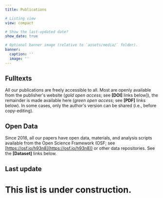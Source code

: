```yaml
---
title: Publications

# Listing view
view: compact

# Show the last-updated date?
show_date: true

# Optional banner image (relative to `assets/media/` folder).
banner:
  caption: ''
  image: ''
---
```


## **Fulltexts**
All our publications are freely accessible to all. Most are openly available from the publisher's website (*gold open access*; see **[DOI]** links below]), the remainder is made available here (*green open access*; see **[PDF]** links below). In some cases, only the author's version can be shared (i.e., before copy-editing).

## **Open Data**
Since 2018, all our papers have open data, materials, and analysis scripts available from the Open Science Framework (OSF; see [https://osf.io/h93n8](https://osf.io/h93n8)) or other data repositories. See the **[Dataset]** links below.

## **Last update**
<div id="current_date"></p>
<script>
date = new Date();
year = date.getFullYear();
month = date.getMonth() + 1;
day = date.getDate();
document.getElementById("current_date").innerHTML = month + "/" + day + "/" + year + " (m/d/y)";
</script>

# **This list is under construction**.

<br />
<br />
